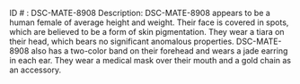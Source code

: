 ID # : DSC-MATE-8908
Description: DSC-MATE-8908 appears to be a human female of average height and weight. Their face is covered in spots, which are believed to be a form of skin pigmentation. They wear a tiara on their head, which bears no significant anomalous properties. DSC-MATE-8908 also has a two-color band on their forehead and wears a jade earring in each ear. They wear a medical mask over their mouth and a gold chain as an accessory.